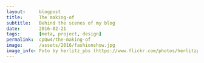```yaml
---
layout:     blogpost
title:      The making-of
subtitle:   Behind the scenes of my blog
date:       2016-02-21
tags:       [meta, project, design]
permalink:  cpQw4/the-making-of
image:      /assets/2016/fashionshow.jpg
image_info: Foto by herlitz_pbs (https://www.flickr.com/photos/herlitzpbs/10800093004) released under CC-BY-ND 2.0 (https://creativecommons.org/licenses/by-nd/2.0/)
---
```

